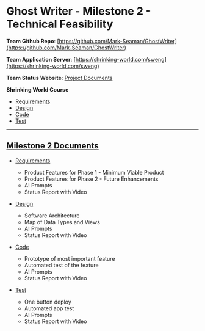 # Ghost Writer - Milestone 2 - Technical Feasibility

**Team Github Repo**:  [https://github.com/Mark-Seaman/GhostWriter](https://github.com/Mark-Seaman/GhostWriter)

**Team Application Server**:  [https://shrinking-world.com/sweng](https://shrinking-world.com/sweng)

**Team Status Website**:  [Project Documents](https://github.com/Mark-Seaman/GhostWriter/tree/main/Documents)

**Shrinking World Course**

* [Requirements](https://seamanslog.com/sweng/m2-lesson-Lesson_5.md)
* [Design](https://seamanslog.com/sweng/m2-lesson-Lesson_6.md)
* [Code](https://seamanslog.com/sweng/m2-lesson-Lesson_7.md)
* [Test](https://seamanslog.com/sweng/m2-lesson-Lesson_8.md)


---

## [Milestone 2 Documents](https://github.com/Mark-Seaman/GhostWriter/tree/main/Documents/Milestone-2)

* [Requirements](https://github.com/Mark-Seaman/GhostWriter/tree/main/Documents/Milestone-2/Requirements) 
    * Product Features for Phase 1 - Minimum Viable Product
    * Product Features for Phase 2 - Future Enhancements
    * AI Prompts
    * Status Report with Video

* [Design](https://github.com/Mark-Seaman/GhostWriter/tree/main/Documents/Milestone-2/Design)
    * Software Architecture
    * Map of Data Types and Views
    * AI Prompts
    * Status Report with Video

* [Code](https://github.com/Mark-Seaman/GhostWriter/tree/main/Documents/Milestone-2/Code)
    * Prototype of most important feature
    * Automated test of the feature
    * AI Prompts
    * Status Report with Video

* [Test](https://github.com/Mark-Seaman/GhostWriter/tree/main/Documents/Milestone-2/Test)
    * One button deploy
    * Automated app test
    * AI Prompts
    * Status Report with Video

